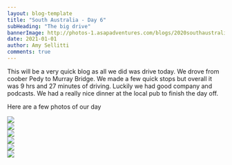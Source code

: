 ```yaml
---
layout: blog-template
title: "South Australia - Day 6"
subHeading: "The big drive"
bannerImage: http://photos-1.asapadventures.com/blogs/2020southaustralia/2021-01-01/PXL_20210101_010955797.jpg_compressed.JPEG
date: 2021-01-01
author: Amy Sellitti
comments: true
---
```


This will be a very quick blog as all we did was drive today. We drove from coober Pedy to Murray Bridge. We made a few quick stops but overall it was 9 hrs and 27 minutes of driving. Luckily we had good company and podcasts. We had a really nice dinner at the local pub to finish the day off.

Here are a few photos of our day

<div class="center-image"><img src="http://photos-1.asapadventures.com/blogs/2020southaustralia/2021-01-01/PXL_20210101_010947234.jpg_compressed.JPEG" /></div>
<div class="center-image"><img src="http://photos-1.asapadventures.com/blogs/2020southaustralia/2021-01-01/PXL_20210101_010955797.jpg_compressed.JPEG" /></div>
<div class="center-image"><img src="http://photos-1.asapadventures.com/blogs/2020southaustralia/2021-01-01/PXL_20210101_014252199.jpg_compressed.JPEG" /></div>
<div class="center-image"><img src="http://photos-1.asapadventures.com/blogs/2020southaustralia/2021-01-01/PXL_20210101_015401319.jpg_compressed.JPEG" /></div>
<div class="center-image"><img src="http://photos-1.asapadventures.com/blogs/2020southaustralia/2021-01-01/PXL_20210101_065350035.jpg_compressed.JPEG" /></div>
<div class="center-image"><img src="http://photos-1.asapadventures.com/blogs/2020southaustralia/2021-01-01/PXL_20210101_065504651.jpg_compressed.JPEG" /></div>
